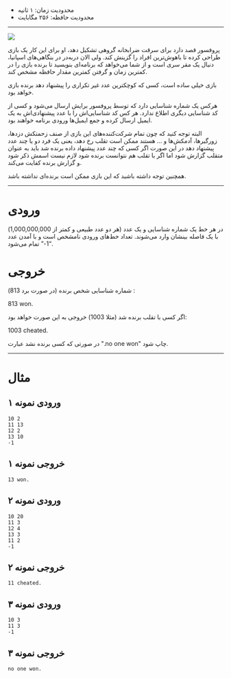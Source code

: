 + محدودیت زمان: ۱ ثانیه
+ محدودیت حافظه: ۲۵۶ مگابایت

----------
![](https://i.pinimg.com/originals/e5/09/9c/e5099cf8307a90ebba75eedee7823c23.jpg)

پروفسور قصد دارد برای سرقت ضرابخانه گروهی تشکیل دهد،
او برای این کار یک بازی طراحی کرده تا باهوش‌ترین افراد را گزینش کند. ولی الان دربه‌در
در بنگاهی‌های اسپانیا، دنبال یک مقر سری است و از شما می‌خواهد که برنامه‌ای
بنویسید تا برنده بازی را در کمترین زمان و گرفتن کمترین مقدار حافظه مشخص کند.

بازی خیلی ساده است، کسی که کوچکترین عدد غیر تکراری را پیشنهاد دهد برنده بازی
خواهد بود.

هرکس یک شماره شناسایی دارد که توسط پروفسور برایش ارسال می‌شود و کسی از کد
شناسایی دیگری اطلاع ندارد.
هر کس کد شناسایی‌اش را با عدد پیشنهادی‌اش به یک ایمیل ارسال کرده و جمع ایمیل‌ها
ورودی برنامه خواهند بود.

البته توجه کنید که چون تمام شرکت‌کننده‌های این بازی از صنف زحمتکش دزدها، زورگیرها،
آدمکش‌ها و ... هستند ممکن است تقلب رخ دهد، یعنی یک فرد دو یا چند عدد پیشنهاد دهد
در این صورت اگر کسی که چند عدد پیشنهاد داده برنده شد باید به عنوان متقلب گزارش
شود اما اگر با تقلب هم نتوانست برنده شود لازم نیست اسمش ذکر شود و گزارش برنده
کفایت می‌کند.

همچنین توجه داشته باشید که این بازی ممکن است برنده‌ای نداشته باشد.

----------

# ورودی

در هر خط یک شماره شناسایی و یک عدد (هر دو عدد طبیعی و کمتر از 1,000,000,000) با یک فاصله بینشان وارد می‌شوند.
تعداد خط‌های ورودی نامشخص است و با آمدن عدد “1-” تمام می‌شود.

# خروجی

شماره شناسایی شخص برنده (در صورت برد 813) :

813 won.

اگر کسی با تقلب برنده شد (مثلا 1003) خروجی به این صورت خواهد بود:

1003 cheated.

در صورتی که کسی برنده نشد عبارت ".no one won"  چاپ شود.

----------

# مثال

## ورودی نمونه ۱

```
10 2
11 13
12 2
13 10
-1
```

## خروجی نمونه ۱
```
13 won.
```

## ورودی نمونه ۲

```
10 20
11 3
12 4
13 3
11 2
-1
```

## خروجی نمونه ۲

```
11 cheated.
```

## ورودی نمونه ۳

```
10 3
11 3
-1
```

## خروجی نمونه ۳

```
no one won.
```